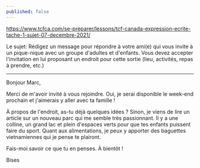 ```yaml
---
published: false
---
```

https://www.tcfca.com/se-preparer/lessons/tcf-canada-expression-ecrite-tache-1-sujet-07-decembre-2021/

Le sujet: Rédigez un message pour répondre à votre ami(e) qui vous invite à un pique-nique avec un groupe d'adultes et d'enfants. Vous devez accepter l'invitation en lui proposant un endroit pour cette sortie (lieu, activités, repas à prendre, etc.)

---

Bonjour Marc,

Merci de m'avoir invité à vous rejoindre. Oui, je serai disponible le week-end prochain et j'aimerais y aller avec ta famille !

À propos de l'endroit, as-tu déjà quelques idées ? Sinon, je viens de lire un article sur un nouveau parc qui me semble très passionnant. Il y a une colline, un grand lac et plein d'espaces verts pour que tes enfants puissent faire du sport. Quant aux alimentations, je peux y apporter des baguettes vietnamiennes qui je pense te plairont.

Fais-moi savoir ce que tu en penses. À bientôt !

Bises